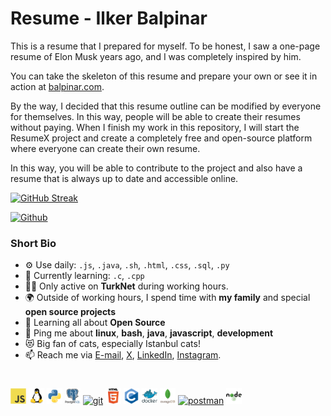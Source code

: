 # Resume - Ilker Balpinar

This is a resume that I prepared for myself. To be honest, I saw a one-page resume of Elon Musk years ago, and I was completely inspired by him.

You can take the skeleton of this resume and prepare your own or see it in action at [balpinar.com](https://balpinar.com).

By the way, I decided that this resume outline can be modified by everyone for themselves. In this way, people will be able to create their resumes without paying. When I finish my work in this repository, I will start the ResumeX project and create a completely free and open-source platform where everyone can create their own resume.

In this way, you will be able to contribute to the project and also have a resume that is always up to date and accessible online.


[![GitHub Streak](https://streak-stats.demolab.com/?user=ibalpinar&theme=dark)](https://git.io/streak-stats)

[![Github](https://img.shields.io/github/followers/ibalpinar?label=Follow&style=social)](https://github.com/ibalpinar)
### Short Bio

- ⚙️ Use daily: `.js`, `.java`, `.sh`, `.html`, `.css`, `.sql`, `.py`
- 🌱 Currently learning: `.c`, `.cpp`
- 👨‍💻 Only active on **TurkNet** during working hours.
- 🌍 Outside of working hours, I spend time with **my family** and special **open source projects**
- 🌱 Learning all about **Open Source**
- 💬 Ping me about **linux**, **bash**, **java**, **javascript**, **development**
- 😻 Big fan of cats, especially Istanbul cats!
- 📫 Reach me via [E-mail], [X], [LinkedIn], [Instagram].

[E-mail]: mailto:ilker@balpinar.com
[X]: https://twitter.com/ibalpinar
[LinkedIn]: https://www.linkedin.com/in/ibalpinar
[Instagram]: https://www.instagram.com/ibalpinar

#
<div style="text-align:left;">
   <a href="https://developer.mozilla.org/en-US/docs/Web/JavaScript" target="_blank" rel="noreferrer"> <img src="https://raw.githubusercontent.com/devicons/devicon/master/icons/javascript/javascript-original.svg" alt="javascript" width="25" height="25"/></a>
   <a href="https://www.linux.org/" target="_blank" rel="noreferrer"> <img src="https://raw.githubusercontent.com/devicons/devicon/master/icons/linux/linux-original.svg" alt="linux" width="25" height="25"/></a>
   <a href="https://www.python.org" target="_blank" rel="noreferrer"> <img src="https://raw.githubusercontent.com/devicons/devicon/master/icons/python/python-original.svg" alt="python" width="25" height="25"/></a>
   <a href="https://www.postgresql.org" target="_blank" rel="noreferrer"> <img src="https://raw.githubusercontent.com/devicons/devicon/master/icons/postgresql/postgresql-original-wordmark.svg" alt="postgresql" width="25" height="25"/></a>
   <a href="https://git-scm.com/" target="_blank" rel="noreferrer"> <img src="https://www.vectorlogo.zone/logos/git-scm/git-scm-icon.svg" alt="git" width="25" height="25"/></a>
   <a href="https://www.w3.org/html/" target="_blank" rel="noreferrer"> <img src="https://raw.githubusercontent.com/devicons/devicon/master/icons/html5/html5-original-wordmark.svg" alt="html5" width="25" height="25"/></a>
   <a href="https://www.cprogramming.com/" target="_blank" rel="noreferrer"> <img src="https://raw.githubusercontent.com/devicons/devicon/master/icons/c/c-original.svg" alt="c" width="25" height="25"/></a>
   <a href="https://www.docker.com/" target="_blank" rel="noreferrer"> <img src="https://raw.githubusercontent.com/devicons/devicon/master/icons/docker/docker-original-wordmark.svg" alt="docker" width="25" height="25"/></a>
   <a href="https://www.mongodb.com/" target="_blank" rel="noreferrer"> <img src="https://raw.githubusercontent.com/devicons/devicon/master/icons/mongodb/mongodb-original-wordmark.svg" alt="mongodb" width="25" height="25"/></a>
   <a href="https://postman.com" target="_blank" rel="noreferrer"> <img src="https://www.vectorlogo.zone/logos/getpostman/getpostman-icon.svg" alt="postman" width="25" height="25"/></a>
   <a href="https://nodejs.org" target="_blank" rel="noreferrer"> <img src="https://raw.githubusercontent.com/devicons/devicon/master/icons/nodejs/nodejs-original-wordmark.svg" alt="nodejs" width="25" height="25"/></a>
</div>

#
